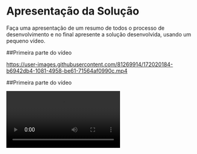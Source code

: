 # Apresentação da Solução

Faça uma apresentação de um resumo de todos o processo de desenvolvimento e no final apresente a solução desenvolvida, usando um pequeno vídeo.

##Primeira parte do vídeo

https://user-images.githubusercontent.com/81269914/172020184-b6942db4-1081-4958-be61-71564af0990c.mp4

##Primeira parte do vídeo

![Apresentação da Solução](/apresentacao_final.mp4)